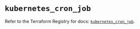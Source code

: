 # `kubernetes_cron_job`

Refer to the Terraform Registry for docs: [`kubernetes_cron_job`](https://registry.terraform.io/providers/hashicorp/kubernetes/2.25.2/docs/resources/cron_job).
